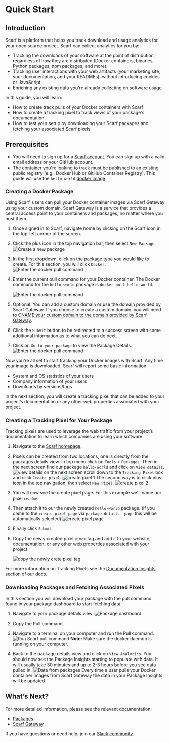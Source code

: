 # Quick Start

## Introduction

Scarf is a platform that helps you track download and usage analytics for your open source project. Scarf can collect analytics for you by:

- Tracking the downloads of your software at the point of distribution, regardless of how they are distributed (Docker containers, binaries, Python packages, npm packages, and more).
- Tracking user interactions with your web artifacts (your marketing site, your documentation, and your READMEs), without introducing cookies or JavaScript.
- Enriching any existing data you're already collecting on software usage.

In this guide, you will learn:

- How to create track pulls of your Docker containers with Scarf
- How to create a tracking pixel to track views of your package's documentation
- How to test your setup by downloading your Scarf packages and fetching your associated Scarf pixels

## Prerequisites

- You will need to sign up for a [Scarf account](https://scarf.sh/signup).
  You can sign up with a valid email address or your GitHub account.
- The container you're looking to track must be published to an existing public registry (e.g., Docker Hub or GitHub Container Registry).
  This guide will use the `hello-world` [docker image](https://hub.docker.com/_/hello-world).

### Creating a Docker Package

Using Scarf, users can pull your Docker container images via Scarf Gateway using your custom domain. Scarf Gateway is a service that provides a central access point to your containers and packages, no matter where you host them. 

1.  Once signed in to Scarf, navigate home by clicking on the Scarf icon in the top-left corner of the screen.

2. Click the plus icon in the top navigation bar, then select `New Package`.
![Create a new package](assets/pics/qs-file-packages/create-new-package.png)

3. In the first dropdown, click on the package type you would like to create. For this section, you will click `Docker`.
![Enter the docker pull command](assets/pics/quick-start/create-docker.png)


4.  Enter the current pull command for your Docker container.
    The Docker command for the `hello-world` package is `docker pull hello-world`.

    ![Enter the docker pull command](assets/pics/quick-start/docker-package-pull-command.png)

5. Optional: You can add a custom domain or use the domain provided by Scarf Gateway. If you choose to create a custom domain, you will need to [CNAME your custom domain to the domain provided by Scarf Gateway]([url](https://www.cloudflare.com/learning/dns/dns-records/dns-cname-record/)).

6. Click the `Submit` button to be redirected to a success screen with some additional information as to what you can do next.

7. Click on `Go to your package` to view the Package Details.
![Enter the docker pull command](assets/pics/quick-start/docker-packages-succces-screen.png)

Now you’re all set to start tracking your Docker images with Scarf.
Any time your image is downloaded, Scarf will report some basic information:

- System and OS statistics of your users
- Company information of your users
- Downloads by versions/tags

In the next section, you will create a tracking pixel that can be added to your project’s documentation or any other web properties associated with your project.

### Creating a Tracking Pixel for Your Package

Tracking pixels are used to leverage the web traffic from your project’s documentation to learn which companies are using your software.

1. Navigate to the [Scarf homepage](https://app.scarf.sh/home/).

2. Pixels can be created from two locations, one is directly from the packages details view. In top menu click on `Tools` > `Packages`. Then in the next screen find our package `hello-world` and click on `View details`.
![view details](assets/pics/quick-start/docker-package-view-details.png)
on the next screen scroll down to the `Tracking Pixel` box and click `Create pixel`.
![create pixel 1](assets/pics/quick-start/docker-create-pixel-1.png)
The second way is to click plus icon in the top navigation, then select `New Pixel`.
![create pixel 2](assets/pics/quick-start/docker-create-pixel-2.png)

3. You will now see the create pixel page. For this example we'll name our pixel `readme`.

4. Then attach it to our the newly created `hello-world` package. (if you came to the `create pixel page` via `package details  page` this will be automatically selected)
![create pixel page](assets/pics/quick-start/create-pixel-page.png)

4. Finally click `Submit`

5. Copy the newly created pixel `<img>` tag and add it to your website, documentation, or any other web properties associated with your project.

   ![copy the newly crete pixel tag](assets/pics/quick-start/pixel-copy-embeded.png)

For more information on Tracking Pixels see the [Documentation Insights](../web-traffic/) section of our docs.

### Downloading Packages and Fetching Associated Pixels

In this section you will download your package with the pull command found in your package dashboard to start fetching data.

1. Navigate to your package details view.
   ![Package dashboard](assets/pics/quick-start/docker-copy-pull-command.png)
2. Copy the Pull command.
3. Navigate to a terminal on your computer and run the Pull command.
   ![Run Scarf pull command](assets/pics/quick-start/terminal_pull.png)
**Note:** Make sure the docker daemon is running on your computer.

4. Back to the package details view and click on `View Analytics`. You should now see the Package Insights starting to populate with data.
It will usually take 30 minutes and up to 2-3 hours before you see data pulled in.
![Data from packages](assets/pics/quick-start/package-analytics.png)
Every time a user pulls your Docker container images from Scarf Gateway the data in your Package Insights will be updated.

## What’s Next?

For more detailed information, please see the relevant documentation;

- [Packages](/packages)
- [Scarf Gateway](/gateway)

If you have questions or need help, join our [Slack community](https://tinyurl.com/scarf-community-slack).
